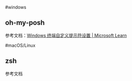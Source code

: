 #windows
## oh-my-posh 
参考文档：[Windows 终端自定义提示符设置 | Microsoft Learn](https://learn.microsoft.com/zh-cn/windows/terminal/tutorials/custom-prompt-setup)

#macOS/Linux
## zsh
参考文档